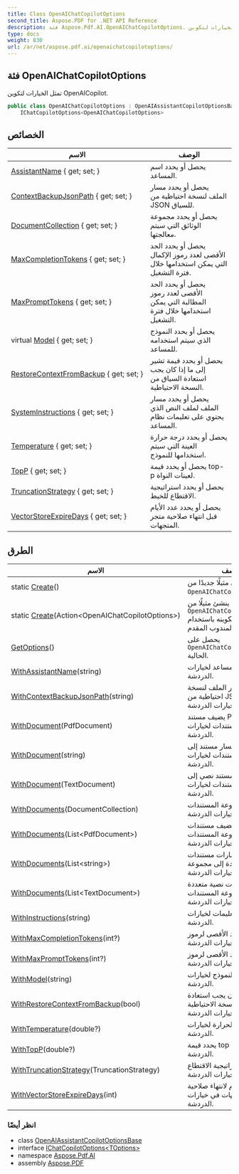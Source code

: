 ```yaml
---
title: Class OpenAIChatCopilotOptions
second_title: Aspose.PDF for .NET API Reference
description: فئة Aspose.Pdf.AI.OpenAIChatCopilotOptions. تمثل الخيارات لتكوين OpenAICopilot
type: docs
weight: 830
url: /ar/net/aspose.pdf.ai/openaichatcopilotoptions/
---
```

## فئة OpenAIChatCopilotOptions

تمثل الخيارات لتكوين OpenAICopilot.

```csharp
public class OpenAIChatCopilotOptions : OpenAIAssistantCopilotOptionsBase, 
    IChatCopilotOptions<OpenAIChatCopilotOptions>
```

## الخصائص

| الاسم | الوصف |
| --- | --- |
| [AssistantName](../../aspose.pdf.ai/openaichatcopilotoptions/assistantname/) { get; set; } | يحصل أو يحدد اسم المساعد. |
| [ContextBackupJsonPath](../../aspose.pdf.ai/openaichatcopilotoptions/contextbackupjsonpath/) { get; set; } | يحصل أو يحدد مسار الملف لنسخة احتياطية من JSON للسياق. |
| [DocumentCollection](../../aspose.pdf.ai/openaiassistantcopilotoptionsbase/documentcollection/) { get; set; } | يحصل أو يحدد مجموعة الوثائق التي سيتم معالجتها. |
| [MaxCompletionTokens](../../aspose.pdf.ai/openaiassistantcopilotoptionsbase/maxcompletiontokens/) { get; set; } | يحصل أو يحدد الحد الأقصى لعدد رموز الإكمال التي يمكن استخدامها خلال فترة التشغيل. |
| [MaxPromptTokens](../../aspose.pdf.ai/openaiassistantcopilotoptionsbase/maxprompttokens/) { get; set; } | يحصل أو يحدد الحد الأقصى لعدد رموز المطالبة التي يمكن استخدامها خلال فترة التشغيل. |
| virtual [Model](../../aspose.pdf.ai/openaicopilotoptionsbase/model/) { get; set; } | يحصل أو يحدد النموذج الذي سيتم استخدامه للمساعد. |
| [RestoreContextFromBackup](../../aspose.pdf.ai/openaichatcopilotoptions/restorecontextfrombackup/) { get; set; } | يحصل أو يحدد قيمة تشير إلى ما إذا كان يجب استعادة السياق من النسخة الاحتياطية. |
| [SystemInstructions](../../aspose.pdf.ai/openaiassistantcopilotoptionsbase/systeminstructions/) { get; set; } | يحصل أو يحدد مسار الملف لملف النص الذي يحتوي على تعليمات نظام المساعد. |
| [Temperature](../../aspose.pdf.ai/openaiassistantcopilotoptionsbase/temperature/) { get; set; } | يحصل أو يحدد درجة حرارة العينة التي سيتم استخدامها للنموذج. |
| [TopP](../../aspose.pdf.ai/openaiassistantcopilotoptionsbase/topp/) { get; set; } | يحصل أو يحدد قيمة top-p لعينات النواة. |
| [TruncationStrategy](../../aspose.pdf.ai/openaichatcopilotoptions/truncationstrategy/) { get; set; } | يحصل أو يحدد استراتيجية الاقتطاع للخيط. |
| [VectorStoreExpireDays](../../aspose.pdf.ai/openaichatcopilotoptions/vectorstoreexpiredays/) { get; set; } | يحصل أو يحدد عدد الأيام قبل انتهاء صلاحية متجر المتجهات. |

## الطرق

| الاسم | الوصف |
| --- | --- |
| static [Create](../../aspose.pdf.ai/openaichatcopilotoptions/create/#create)() | ينشئ مثيلًا جديدًا من `OpenAIChatCopilotOptions`. |
| static [Create](../../aspose.pdf.ai/openaichatcopilotoptions/create/#create_1)(Action&lt;OpenAIChatCopilotOptions&gt;) | ينشئ مثيلًا من `OpenAIChatCopilotOptions` ويقوم بتكوينه باستخدام المندوب المقدم. |
| [GetOptions](../../aspose.pdf.ai/openaichatcopilotoptions/getoptions/)() | يحصل على `OpenAIChatCopilotOptions` الحالية. |
| [WithAssistantName](../../aspose.pdf.ai/openaichatcopilotoptions/withassistantname/)(string) | يحدد اسم المساعد لخيارات الدردشة. |
| [WithContextBackupJsonPath](../../aspose.pdf.ai/openaichatcopilotoptions/withcontextbackupjsonpath/)(string) | يحدد مسار الملف لنسخة احتياطية من JSON في خيارات الدردشة. |
| [WithDocument](../../aspose.pdf.ai/openaichatcopilotoptions/withdocument/#withdocument)(PdfDocument) | يضيف مستند PDF إلى مجموعة المستندات لخيارات الدردشة. |
| [WithDocument](../../aspose.pdf.ai/openaichatcopilotoptions/withdocument/#withdocument_2)(string) | يضيف مسار مستند إلى مجموعة المستندات لخيارات الدردشة. |
| [WithDocument](../../aspose.pdf.ai/openaichatcopilotoptions/withdocument/#withdocument_1)(TextDocument) | يضيف مستند نصي إلى مجموعة المستندات لخيارات الدردشة. |
| [WithDocuments](../../aspose.pdf.ai/openaichatcopilotoptions/withdocuments/#withdocuments)(DocumentCollection) | يحدد مجموعة المستندات لخيارات الدردشة. |
| [WithDocuments](../../aspose.pdf.ai/openaichatcopilotoptions/withdocuments/#withdocuments_1)(List&lt;PdfDocument&gt;) | يضيف مستندات PDF متعددة إلى مجموعة المستندات لخيارات الدردشة. |
| [WithDocuments](../../aspose.pdf.ai/openaichatcopilotoptions/withdocuments/#withdocuments_3)(List&lt;string&gt;) | يضيف مسارات مستندات متعددة إلى مجموعة المستندات لخيارات الدردشة. |
| [WithDocuments](../../aspose.pdf.ai/openaichatcopilotoptions/withdocuments/#withdocuments_2)(List&lt;TextDocument&gt;) | يضيف مستندات نصية متعددة إلى مجموعة المستندات لخيارات الدردشة. |
| [WithInstructions](../../aspose.pdf.ai/openaichatcopilotoptions/withinstructions/)(string) | يحدد التعليمات لخيارات الدردشة. |
| [WithMaxCompletionTokens](../../aspose.pdf.ai/openaichatcopilotoptions/withmaxcompletiontokens/)(int?) | يحدد الحد الأقصى لرموز الإكمال لخيارات الدردشة. |
| [WithMaxPromptTokens](../../aspose.pdf.ai/openaichatcopilotoptions/withmaxprompttokens/)(int?) | يحدد الحد الأقصى لرموز المطالبة لخيارات الدردشة. |
| [WithModel](../../aspose.pdf.ai/openaichatcopilotoptions/withmodel/)(string) | يحدد النموذج لخيارات الدردشة. |
| [WithRestoreContextFromBackup](../../aspose.pdf.ai/openaichatcopilotoptions/withrestorecontextfrombackup/)(bool) | يحدد ما إذا كان يجب استعادة السياق من النسخة الاحتياطية في خيارات الدردشة. |
| [WithTemperature](../../aspose.pdf.ai/openaichatcopilotoptions/withtemperature/)(double?) | يحدد درجة الحرارة لخيارات الدردشة. |
| [WithTopP](../../aspose.pdf.ai/openaichatcopilotoptions/withtopp/)(double?) | يحدد قيمة top P لخيارات الدردشة. |
| [WithTruncationStrategy](../../aspose.pdf.ai/openaichatcopilotoptions/withtruncationstrategy/)(TruncationStrategy) | يحدد استراتيجية الاقتطاع لخيارات الدردشة. |
| [WithVectorStoreExpireDays](../../aspose.pdf.ai/openaichatcopilotoptions/withvectorstoreexpiredays/)(int) | يحدد عدد الأيام لانتهاء صلاحية متجر المتجهات في خيارات الدردشة. |

### انظر أيضًا

* class [OpenAIAssistantCopilotOptionsBase](../openaiassistantcopilotoptionsbase/)
* interface [IChatCopilotOptions&lt;TOptions&gt;](../ichatcopilotoptions-1/)
* namespace [Aspose.Pdf.AI](../../aspose.pdf.ai/)
* assembly [Aspose.PDF](../../)